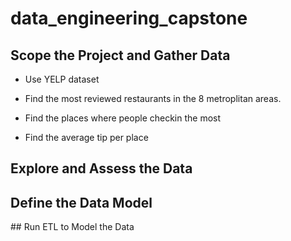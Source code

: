 # data_engineering_capstone


## Scope the Project and Gather Data

- Use YELP dataset

- Find the most reviewed restaurants in the 8 metroplitan areas.

- Find the places where people checkin the most

- Find the average tip per place

## Explore and Assess the Data


## Define the Data Model

## Run ETL to Model the Data

